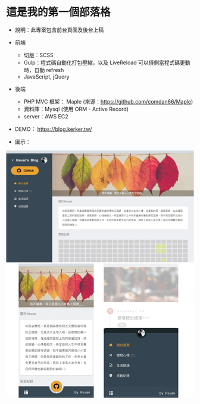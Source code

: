 # 這是我的第一個部落格
+ 說明：此專案包含前台頁面及後台上稿
+ 前端
  + 切版：SCSS
  + Gulp：程式碼自動化打包壓縮，以及 LiveReload 可以偵側當程式碼更動時，自動 refresh
  + JavaScript, jQuery
+ 後端
  + PHP MVC 框架： Maple (來源：https://github.com/comdan66/Maple)
  + 資料庫：Mysql (使用 ORM - Active Record)
  + server：AWS EC2
  
+ DEMO： https://blog.kerker.tw/ 
+ 圖示：

<img src='asset/img/readme2.png' width='700'>

<img src='asset/img/readme1.png' width='700'>

